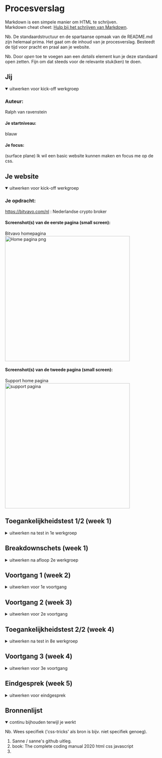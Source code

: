 # Procesverslag
Markdown is een simpele manier om HTML te schrijven.  
Markdown cheat cheet: [Hulp bij het schrijven van Markdown](https://github.com/adam-p/markdown-here/wiki/Markdown-Cheatsheet).

Nb. De standaardstructuur en de spartaanse opmaak van de README.md zijn helemaal prima. Het gaat om de inhoud van je procesverslag. Besteedt de tijd voor pracht en praal aan je website.

Nb. Door *open* toe te voegen aan een *details* element kun je deze standaard open zetten. Fijn om dat steeds voor de relevante stuk(ken) te doen.





## Jij

<details open>
  <summary>uitwerken voor kick-off werkgroep</summary>

  ### Auteur:
  Ralph van ravenstein

  #### Je startniveau:
  blauw

  #### Je focus:
  (surface plane) 
  Ik wil een basic website kunnen maken en focus me op de css.
 
</details>





## Je website

<details open>
  <summary>uitwerken voor kick-off werkgroep</summary>

  ### Je opdracht:
  https://bitvavo.com/nl : Nederlandse crypto broker 

  #### Screenshot(s) van de eerste pagina (small screen): 
  Bitvavo homepagina
  <img src="readme-images/FireShot Capture - Bitvavo.com.png" width="411px" alt="Home pagina png">

  #### Screenshot(s) van de tweede pagina (small screen):
   Support home pagina
  <img src="readme-images/tweede-pagina-bitvavo.png" width="411px" alt="support pagina">
 
</details>



## Toegankelijkheidstest 1/2 (week 1)

<details>
  <summary>uitwerken na test in 1e werkgroep</summary>

  ### Bevindingen
  Lijst met je bevindingen die in de test naar voren kwamen:
  * Screen-reader slaat de opties "Koersen" & "Informatie" in de nav-bar over.
  * Soms staat de <img> boven de <h2> en dat helpt niet als je een screen-reader gebruikt.
  
  #### Screenreader
  De screen-reader werkt niet al te goed met de website.
  In de nav worden er 2 dropdown menus overgeslagen en leest eerst de img en dan de text bij artikels en carousellen
  
  xxxxxxxxxxxxxxxxxxxxx (wordt vervolgd: oplossing en foto's komen nog) xxxxxxxxxxxx


  #### Muis en Toetsenbord 
 Website is goed te gebruiken.
  

  #### Motoriek (shocks, elastiekjes)
 Website is goed te gebruiken. Knoppen zijn groot en makklijk te klikken.


  #### Visueel (brillen, contrast, kleurenblind, dark/light). 
 Website is slecht te gebruiken. 
    Site heeft een laag contrast en gebruikt soms een klein lettertype. 
    De site heeft een witte achtergrond en gebruikt veel velle kleuren. dit kan voor sommige pijnlijk zijn om lang naar te kijken.
  
  - oplossing: Kleuren gebruiken met een hoog contrast gebruikten, kleine letter vermijden. Mischien de optie geven tussen een Dark-mode, Colorblind-mode en een Low-visability-mode
  

</details>



## Breakdownschets (week 1)

<details>
  <summary>uitwerken na afloop 2e werkgroep</summary>

  ### de hele pagina: 
  <img src="readme-images/fed breakdown schets.svg" width="411px" alt="breakdown van de hele pagina">

  ### dynamisch deel (bijv menu): 
  <img src="readme-images/nav-scherm-mobile" width="375px" alt="nav scherm breakdown">

  ### wellicht nog een dynamisch deel (bijv filter): 
  <img src="readme-images/dropdown.png" width="375px" alt="breakdown van nog een dynamisch deel">

</details>





## Voortgang 1 (week 2)

<details>
  <summary>uitwerken voor 1e voortgang</summary>

  ### Stand van zaken
  hier dit ging goed & dit was lastig (neem ook screenshots op van delen van je website en code)


  ### Agenda voor meeting
  samen met je groepje opstellen

  | student 1      | student 2          | student 3    | student 4        |
  | ---            | Ralph              | ---          | ---              |
  | dit bespreken  | en dit             | en ik dit    | en dan ik dat    |
  | en dat ook nog | dit als er tijd is | nog een punt | dit wil ik zeker |
  | ...            | * navbar/dropdown  | ...          | ...              |
                     * H1234 sam.
                     * sections btn
                     * 

  ### Verslag van meeting
  hier na afloop snel de uitkomsten van de meeting vastleggen

  - read me uit werken
  - HTML nav
  - HTML 
  - CSS

</details>





## Voortgang 2 (week 3)

<details>
  <summary>uitwerken voor 2e voortgang</summary>

  ### Stand van zaken
  hier dit ging goed & dit was lastig (neem ook screenshots op van delen van je website en code)
    * HTML
    * Breakdown verbeteren
    * beginnen met CSS

  ### Agenda voor meeting
  samen met je groepje opstellen

  | student 1      | Ralph              | student 3    | student 4        |
  | ---            | positioneren       | ---          | ---              |
  | dit bespreken  | Nav verbeteren     | en ik dit    | en dan ik dat    |
  | en dat ook nog | werken met sections| dit wil      |
  | ...            | carousel werkt niet| ...          | ...              |


  ### Verslag van meeting
  hier na afloop snel de uitkomsten van de meeting vastleggen

  - Body margin stonden aan. positioneren opnieuw verbeteren.
  - Nav menu nogsteeds niet goed werkent.
  - read me uitwerken.
- ...

</details>





## Toegankelijkheidstest 2/2 (week 4)

<details>
  <summary>uitwerken na test in 8e werkgroep</summary>

  ### Bevindingen
  Lijst met je bevindingen die in de test naar voren kwamen (geef ook aan wat er verbeterd is):
  
  De leesbaarheid van de text is allemaal voldoende. 
  
  De screenreader sloeg de dropdowns over in het nav menu.
  (Nu is dat wel verbeterd, maar leest ook het hele menu af als het niet zichtbaar is.)

  
  
  #### Screenreader  
  De screenreader sloeg de dropdowns over in het nav menu en soms ook de gehele nav.

  <img src="readme-images/tab probleem1.png" width="411px" alt="tab probleem">
   <img src="readme-images/tab probleem.png" width="411px" alt="tab probleem">
  
  - (Nu is dat wel verbeterd, maar leest ook het hele menu af als het niet zichtbaar is.)

  


  #### Muis en Toetsenbord 
  n/a


  #### Motoriek (shocks, elastiekjes)
  De site was redelijk goed te navigeren met een minder verfijnde motorie.


  #### Visueel (brillen, contrast, kleurenblind, dark/light). 
 over het algemeen was de site goed te navigeren met kleurenblindheid en of met een bril.
  
  Aleen de site gebruikt veel grijze text op een witte achtergrond en dit zocht voor een laag contrast, een 4.3.
  
  Ik zou graag een darkmode willen maken maar ben daar niet aan toegekomen.

</details>





## Voortgang 3 (week 4)

<details>
  <summary>uitwerken voor 3e voortgang</summary>

  ### Stand van zaken
  hier dit ging goed 
  
  Het eerste gedeelte van de site. de nav voor telefoon, section1 en de tabel, de uitklap gedeeltes, de eerste carousel.
  <img src="readme-images/ditginggoed1.png" width="411px" alt="ging goed">
  <img src="readme-images/ditginggoed2.png" width="411px" alt="ging goed">
  
  & dit was lastig 
  
  Ik had problemen met de 2de carousel. de puntjes werden maar niet zichtbaar.
   <img src="readme-images/nietgoed1.png" width="411px" alt="ging niet goed1">
  
  
  De nav voor desktop formaat kreeg ik niet werkend.
   <img src="readme-images/nietgoed2.png" width="411px" alt="ging niet goed2">
  
  Op de 2de pagina kreeg ik een gedeelte niet werkend. (Dit komt grotendeels omdat ik te druk bezig was met de homepagina afmaken.)
   <img src="readme-images/nietgoed3.png" width="411px" alt="ging niet goed3">
  ### Agenda voor meeting
  samen met je groepje opstellen

  | student 1      | student 2                            | student 3    | student 4        |
  | ---            | Hoe krijg ik de Nav (desktop), 2de   | ---          | ---              |
  | dit bespreken  | carousel werkend?                    | en ik dit    | en dan ik dat    |
  | en dat ook nog | Hoe werk ik moet media querys        | nog een punt | dit wil ik zeker |
  | ...            | ...                                  | ...          | ...              |


  ### Verslag van meeting
  hier na afloop snel de uitkomsten van de meeting vastleggen

  - kijk naar : https://dequeuniversity.com/rules/axe/4.4/label
  - voeg aria labels toe aan menu items.

</details>





## Eindgesprek (week 5)

<details>
  <summary>uitwerken voor eindgesprek</summary>

  ### Je uitkomst - karakteristiek screenshots:
  <img src="readme-images/eind-goed1.png" width="375px" alt="uitomst opdracht 1">


  ### Dit ging goed/Heb ik geleerd: 
  Korte omschrijving met plaatjes
  
  Het positioneren van elementen. De tabel die ik heb gemaakt, waar ik eigenlijk zwaar tegenop keek. De uitklap nav en het positioneren van de elementen daarin.
  
  Ik been obrecht al erg blij en trots dat ik zover be gekomen. ik heb erg blij dat ik nog redelijk in de buurt be gekomen met de stijl van de orginele site. Al is niet alles compleet, ik vindt zelf dat ik heel wat heb geleerd. 
  Hiervoor begreep ik niks van html aleen al en nu kan ik basic code lezen en begrijpen :)
  
  
  <img src="readme-images/geleerd1.png" width="375px" alt="top">


  ### Dit was lastig/Is niet gelukt:
  Korte omschrijving met plaatjes

    Voor een of andere reden kreeg ik geen puntjes onder deze carlous...
  <img src="readme-images/nietgelukt1.png" width="411px" alt="ging niet goed2">
    Nav op desktop formaat.
    <img src="readme-images/nietgoed2.png" width="411px" alt="ging niet goed2">
</details>





## Bronnenlijst

<details open>
  <summary>continu bijhouden terwijl je werkt</summary>

  Nb. Wees specifiek ('css-tricks' als bron is bijv. niet specifiek genoeg).

  1. Sanne / sanne's github uitleg.
  2. book: The complete coding manual 2020 html css javascript
  3. 

</details>
